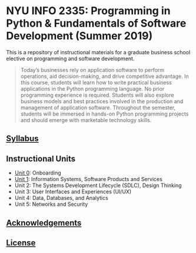 # NYU INFO 2335: Programming in Python & Fundamentals of Software Development (Summer 2019)


This is a repository of instructional materials for a graduate business school elective on programming and software development.

> Today’s businesses rely on application software to perform operations, aid decision-making, and drive competitive advantage. In this course, students will learn how to write practical business applications in the Python programming language. No prior programming experience is required. Students will also explore business models and best practices involved in the production and management of application software. Throughout the semester, students will be immersed in hands-on Python programming projects and should emerge with marketable technology skills.

## [Syllabus](/SYLLABUS.pdf)

## Instructional Units

  + [Unit 0](/units/unit-0.md): Onboarding
  + [Unit 1](/units/unit-1.md): Information Systems, Software Products and Services
  + Unit 2: The Systems Development Lifecycle (SDLC), Design Thinking
  + Unit 3: User Interfaces and Experiences (UI/UX)
  + Unit 4: Data, Databases, and Analytics
  + Unit 5: Networks and Security

## [Acknowledgements](/CREDITS.md)

## [License](/LICENSE.md)
